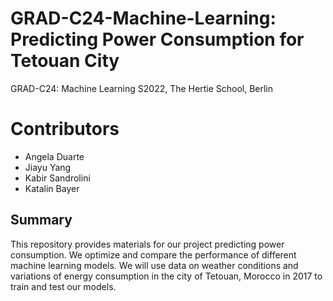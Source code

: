 # GRAD-C24-Machine-Learning: Predicting Power Consumption for Tetouan City
GRAD-C24: Machine Learning S2022, The Hertie School, Berlin

# Contributors
- Angela Duarte
- Jiayu Yang
- Kabir Sandrolini
- Katalin Bayer

## Summary
This repository provides materials for our project predicting power consumption. We optimize and compare the performance of different machine learning models. We will use data on weather conditions and variations of energy consumption in the city of Tetouan, Morocco in 2017 to train and test our models.
